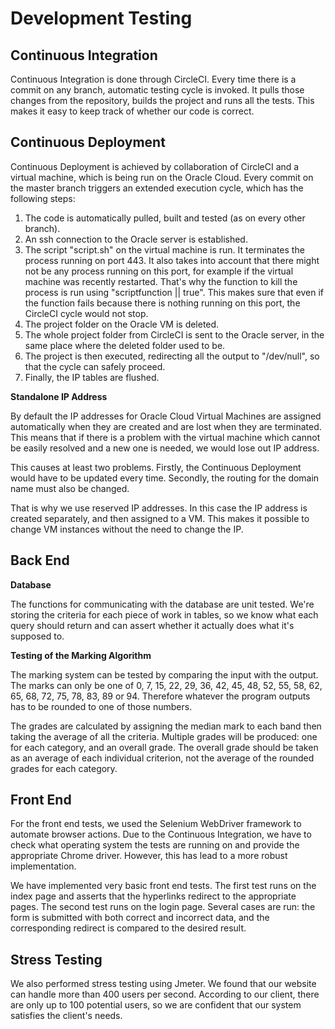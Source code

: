Development Testing
===================

Continuous Integration
----------------------

Continuous Integration is done through CircleCI.
Every time there is a commit on any branch, automatic testing cycle is invoked. It pulls those changes from the repository, builds the project and runs all the tests. This makes it easy to keep track of whether our code is correct.

Continuous Deployment
---------------------

Continuous Deployment is achieved by collaboration of CircleCI and a virtual machine, which is being run on the Oracle Cloud.
Every commit on the master branch triggers an extended execution cycle, which has the following steps:
1. The code is automatically pulled, built and tested (as on every other branch).
1. An ssh connection to the Oracle server is established.
1. The script "script.sh" on the virtual machine is run. It terminates the process running on port 443. It also takes into account that there might not be any process running on this port, for example if the virtual machine was recently restarted. That's why the function to kill the process is run using "scriptfunction || true". This makes sure that even if the function fails because there is nothing running on this port, the CircleCI cycle would not stop.
1. The project folder on the Oracle VM is deleted.
1. The whole project folder from CircleCI is sent to the Oracle server, in the same place where the deleted folder used to be.
1. The project is then executed, redirecting all the output to "/dev/null", so that the cycle can safely proceed.
1. Finally, the IP tables are flushed.

**Standalone IP Address**

By default the IP addresses for Oracle Cloud Virtual Machines are assigned automatically when they are created and are lost when they are terminated. This means that if there is a problem with the virtual machine which cannot be easily resolved and a new one is needed, we would lose out IP address.

This causes at least two problems. Firstly, the Continuous Deployment would have to be updated every time. Secondly, the routing for the domain name must also be changed.

That is why we use reserved IP addresses. In this case the IP address is created separately, and then assigned to a VM. This makes it possible to change VM instances without the need to change the IP.

Back End
--------

**Database**

The functions for communicating with the database are unit tested. We're storing the criteria for each piece of work in tables, so we
know what each query should return and can assert whether it actually does what it's supposed to.

**Testing of the Marking Algorithm**

The marking system can be tested by comparing the input with the output. The marks can only be one of 0, 7, 15, 22, 29, 36, 42, 45, 48, 52, 55, 58, 62, 65, 68, 72, 75, 78, 83, 89 or 94. Therefore whatever the program outputs has to be rounded to one of those numbers.

The grades are calculated by assigning the median mark to each band then taking the average of all the criteria. Multiple grades will be produced: one for each category, and an overall grade. The overall grade should be taken as an average of each individual criterion, not the average of the rounded grades for each category.

Front End
---------

For the front end tests, we used the Selenium WebDriver framework to automate browser actions. Due to the Continuous Integration, we have to check what operating system the tests are running on and provide the appropriate Chrome driver. However, this has lead to a more robust implementation.

We have implemented very basic front end tests. The first test runs on the index page and asserts that the hyperlinks redirect to the appropriate pages. The second test runs on the login page. Several cases are run: the form is submitted with both correct and incorrect data, and the corresponding redirect is compared to the desired result.

Stress Testing
---------

We also performed stress testing using Jmeter. We found that our website can handle more than 400 users per second. According to our client, there are only up to 100 potential users, so we are confident that our system satisfies the client's needs.
